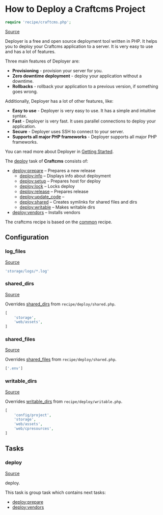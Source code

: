 <!-- DO NOT EDIT THIS FILE! -->
<!-- Instead edit recipe/craftcms.php -->
<!-- Then run bin/docgen -->

# How to Deploy a Craftcms Project

```php
require 'recipe/craftcms.php';
```

[Source](/recipe/craftcms.php)

Deployer is a free and open source deployment tool written in PHP. 
It helps you to deploy your Craftcms application to a server. 
It is very easy to use and has a lot of features. 

Three main features of Deployer are:
- **Provisioning** - provision your server for you.
- **Zero downtime deployment** - deploy your application without a downtime.
- **Rollbacks** - rollback your application to a previous version, if something goes wrong.

Additionally, Deployer has a lot of other features, like:
- **Easy to use** - Deployer is very easy to use. It has a simple and intuitive syntax.
- **Fast** - Deployer is very fast. It uses parallel connections to deploy your application.
- **Secure** - Deployer uses SSH to connect to your server.
- **Supports all major PHP frameworks** - Deployer supports all major PHP frameworks.

You can read more about Deployer in [Getting Started](/docs/getting-started.md).

The [deploy](#deploy) task of **Craftcms** consists of:
* [deploy:prepare](/docs/recipe/common.md#deployprepare) – Prepares a new release
  * [deploy:info](/docs/recipe/deploy/info.md#deployinfo) – Displays info about deployment
  * [deploy:setup](/docs/recipe/deploy/setup.md#deploysetup) – Prepares host for deploy
  * [deploy:lock](/docs/recipe/deploy/lock.md#deploylock) – Locks deploy
  * [deploy:release](/docs/recipe/deploy/release.md#deployrelease) – Prepares release
  * [deploy:update_code](/docs/recipe/shopware.md#deployupdate_code) – 
  * [deploy:shared](/docs/recipe/deploy/shared.md#deployshared) – Creates symlinks for shared files and dirs
  * [deploy:writable](/docs/recipe/deploy/writable.md#deploywritable) – Makes writable dirs
* [deploy:vendors](/docs/recipe/deploy/vendors.md#deployvendors) – Installs vendors


The craftcms recipe is based on the [common](/docs/recipe/common.md) recipe.

## Configuration
### log_files
[Source](https://github.com/deployphp/deployer/blob/master/recipe/craftcms.php#L9)



```php title="Default value"
'storage/logs/*.log'
```


### shared_dirs
[Source](https://github.com/deployphp/deployer/blob/master/recipe/craftcms.php#L11)

Overrides [shared_dirs](/docs/recipe/deploy/shared.md#shared_dirs) from `recipe/deploy/shared.php`.



```php title="Default value"
[
    'storage',
    'web/assets',
]
```


### shared_files
[Source](https://github.com/deployphp/deployer/blob/master/recipe/craftcms.php#L16)

Overrides [shared_files](/docs/recipe/deploy/shared.md#shared_files) from `recipe/deploy/shared.php`.



```php title="Default value"
['.env']
```


### writable_dirs
[Source](https://github.com/deployphp/deployer/blob/master/recipe/craftcms.php#L18)

Overrides [writable_dirs](/docs/recipe/deploy/writable.md#writable_dirs) from `recipe/deploy/writable.php`.



```php title="Default value"
[
    'config/project',
    'storage',
    'web/assets',
    'web/cpresources',
]
```



## Tasks

### deploy
[Source](https://github.com/deployphp/deployer/blob/master/recipe/craftcms.php#L64)

deploy.




This task is group task which contains next tasks:
* [deploy:prepare](/docs/recipe/common.md#deployprepare)
* [deploy:vendors](/docs/recipe/deploy/vendors.md#deployvendors)


